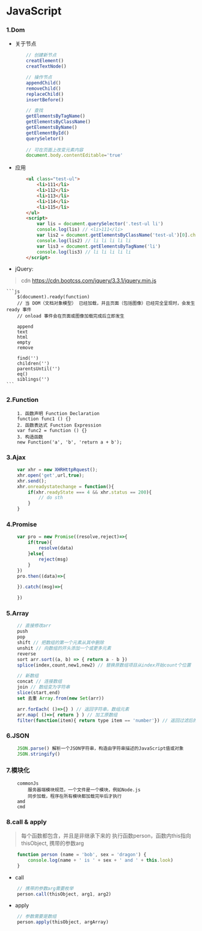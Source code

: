 # JavaScript

### 1.Dom
- 关于节点
	```js
		// 创建新节点
		creatElement()
		creatTextNode()

		// 操作节点
		appendChild()
		removeChild()
		replaceChild()
		insertBefore()

		// 查找
		getElementsByTagName()
		getElementsByClassName()
		getElementsByName()
		getElementById()
		querySeletor()
		
		// 可在页面上改变元素内容
		document.body.contentEditable='true'
	```
- 应用
	```html
		<ul class="test-ul">
			<li>111</li>
			<li>112</li>
			<li>113</li>
			<li>114</li>
			<li>115</li>
		</ul>
		<script>
			var lis = document.querySelector('.test-ul li')
			console.log(lis) // <li>111</li>
			var lis2 = document.getElementsByClassName('test-ul')[0].children
			console.log(lis2) // li li li li li
			var lis3 = document.getElementsByTagName('li')
			console.log(lis3) // li li li li li
		</script>
	```

- jQuery:
> cdn https://cdn.bootcss.com/jquery/3.3.1/jquery.min.js

	```js
		$(document).ready(function)
		// 当 DOM（文档对象模型） 已经加载，并且页面（包括图像）已经完全呈现时，会发生 ready 事件
		// onload 事件会在页面或图像加载完成后立即发生
	
		append
		text
		html
		empty
		remove
	
		find('')
		children('')
		parentsUntil('')
		eq()
		siblings('')
	```

### 2.Function
```
	1. 函数声明 Function Declaration
	function func1 () {}
	2. 函数表达式 Function Expression
	var func2 = function () {}
	3. 构造函数
	new Function('a', 'b', 'return a + b');
```


### 3.Ajax
```js
	var xhr = new XHRHttpRquest();
	xhr.open('get',url,true);
	xhr.send();
	xhr.onreadystatechange = function(){
		if(xhr.readyState === 4 && xhr.status == 200){
			// do sth
		}
	}
```

### 4.Promise
```js
	var pro = new Promise((resolve,reject)=>{
		if(true){
			resolve(data)
		}else{
			reject(msg)
		}
	})
	pro.then((data)=>{

	}).catch((msg)=>{

	})
```

### 5.Array
```js
	// 直接修改arr
	push
	pop
	shift // 把数组的第一个元素从其中删除
	unshit // 向数组的开头添加一个或更多元素
	reverse
	sort arr.sort((a, b) => { return a - b })
	splice(index,count,new1,new2) // 替换原数组项目从index开始count个位置

	// 新数组
	concat // 连接数组
	join // 数组变为字符串
	slice(start,end)
	set 去重 Array.from(new Set(arr))

	arr.forEach( ()=>{} ) // 返回字符串，数组元素
	arr.map( ()=>{ return } ) // 加工原数组
	filter(function(item){ return type item == 'number'}) // 返回过滤后的数组,满足条件的留下
```

### 6.JSON
```js
	JSON.parse() 解析一个JSON字符串，构造由字符串描述的JavaScript值或对象
	JSON.stringify()
```

### 7.模块化
```
	commonJs
		服务器端模块规范，一个文件是一个模块，例如Node.js
		同步加载，程序在所有模块都加载完毕后才执行
	amd
	cmd
```

### 8.call & apply
> 每个函数都包含，并且是非继承下来的
> 执行函数person，函数内this指向thisObject, 携带的参数arg

```js
	function person (name = 'bob', sex = 'dragon') {
		console.log(name + ' is ' + sex + ' and ' + this.look)
	}
```

- call
```js
	// 携带的参数arg需要枚举
	person.call(thisObject, arg1, arg2)
```

- apply
```js
	// 参数需要是数组
	person.apply(thisObject, argArray)
```

